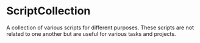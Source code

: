 # ScriptCollection
A collection of various scripts for different purposes. These scripts are not related to one another but are useful for various tasks and projects.
